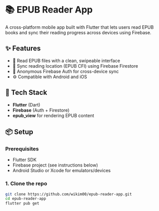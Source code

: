 # 📚 EPUB Reader App

A cross-platform mobile app built with Flutter that lets users read EPUB books and sync their reading progress across devices using Firebase.

## ✨ Features

- 📖 Read EPUB files with a clean, swipeable interface
- 🔁 Sync reading location (EPUB CFI) using Firebase Firestore
- 🔐 Anonymous Firebase Auth for cross-device sync
- ⚙️ Compatible with Android and iOS

## 🚀 Tech Stack

- **Flutter** (Dart)
- **Firebase** (Auth + Firestore)
- **epub_view** for rendering EPUB content

## 📦 Setup

### Prerequisites

- Flutter SDK
- Firebase project (see instructions below)
- Android Studio or Xcode for emulators/devices

### 1. Clone the repo

```bash
git clone https://github.com/wikim00/epub-reader-app.git
cd epub-reader-app
flutter pub get

